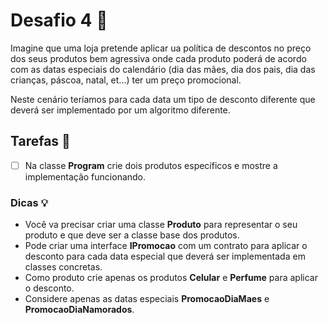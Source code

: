 ﻿# Desafio 4 :rocket: 

Imagine que uma loja pretende aplicar ua política de descontos no preço dos seus produtos
bem agressiva onde cada produto poderá de acordo com as datas especiais do calendário (dia das mães, dia dos pais,
dia das crianças, páscoa, natal, et...) ter um preço promocional.

Neste cenário teríamos para cada data um tipo de desconto diferente que deverá ser implementado por um algoritmo diferente.

## Tarefas :hammer:

- [ ]  Na classe **Program** crie dois produtos específicos e mostre a implementação funcionando.

### Dicas :bulb:
- Você va precisar criar uma classe **Produto** para representar o seu produto e que deve ser a classe base dos produtos.
- Pode criar uma interface **IPromocao** com um contrato para aplicar o desconto para cada data especial que deverá ser 
implementada em classes concretas.
- Como produto crie apenas os produtos **Celular** e **Perfume** para aplicar o desconto.
- Considere apenas as datas especiais **PromocaoDiaMaes** e **PromocaoDiaNamorados**.